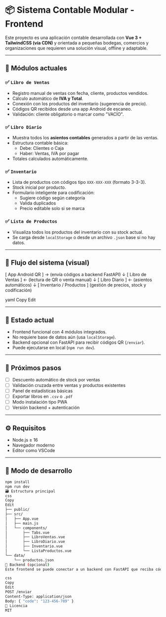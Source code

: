 # 📦 Sistema Contable Modular - Frontend

Este proyecto es una aplicación contable desarrollada con **Vue 3 + TailwindCSS (vía CDN)** y orientada a pequeñas bodegas, comercios y organizaciones que requieren una solución visual, offline y adaptable.

---

## 🧩 Módulos actuales

### ✅ `Libro de Ventas`
- Registro manual de ventas con fecha, cliente, productos vendidos.
- Cálculo automático de **IVA y Total**.
- Conexión con los productos del inventario (sugerencia de precio).
- Códigos QR recibidos desde una app Android de escaneo.
- Validación: cliente obligatorio o marcar como "VACÍO".

### ✅ `Libro Diario`
- Muestra todos los **asientos contables** generados a partir de las ventas.
- Estructura contable básica:
  - Debe: Clientes o Caja
  - Haber: Ventas, IVA por pagar
- Totales calculados automáticamente.

### ✅ `Inventario`
- Lista de productos con códigos tipo `XXX-XXX-XXX` (formato 3-3-3).
- Stock inicial por producto.
- Formulario inteligente para codificación:
  - Sugiere código según categoría
  - Valida duplicados
  - Precio editable solo si se marca

### ✅ `Lista de Productos`
- Visualiza todos los productos del inventario con su stock actual.
- Se carga desde `localStorage` o desde un archivo `.json` base si no hay datos.

---

## 🧠 Flujo del sistema (visual)

[ App Android QR ] → (envía códigos a backend FastAPI) ↓ [ Libro de Ventas ] ← (lectura de QR o venta manual) ↓ [ Libro Diario ] ← (asientos automáticos) ↓ [ Inventario / Productos ] (gestión de precios, stock y codificación)

yaml
Copy
Edit

---

## 📍 Estado actual

- Frontend funcional con 4 módulos integrados.
- No requiere base de datos aún (usa `localStorage`).
- Backend opcional con FastAPI para recibir códigos QR (`/enviar`).
- Puede ejecutarse en local (`npm run dev`).

---

## 📌 Próximos pasos

- [ ] Descuento automático de stock por ventas
- [ ] Validación cruzada entre ventas y productos existentes
- [ ] Panel de estadísticas básicas
- [ ] Exportar libros en `.csv` o `.pdf`
- [ ] Modo instalación tipo PWA
- [ ] Versión backend + autenticación

---

## ⚙️ Requisitos

- Node.js ≥ 16
- Navegador moderno
- Editor como VSCode

---

## 🧪 Modo de desarrollo

```bash
npm install
npm run dev
🗃️ Estructura principal
css
Copy
Edit
├── public/
├── src/
│   ├── App.vue
│   ├── main.js
│   └── components/
│       ├── Tabs.vue
│       ├── LibroVentas.vue
│       ├── LibroDiario.vue
│       ├── Inventario.vue
│       └── ListaProductos.vue
└── data/
    └── productos.json
📡 Backend (opcional)
Este frontend se puede conectar a un backend con FastAPI que reciba códigos desde la app Android en la ruta:

css
Copy
Edit
POST /enviar
Content-Type: application/json
Body: { "code": "123-456-789" }
📜 Licencia
MIT

